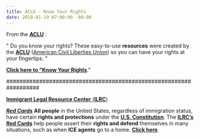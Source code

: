 ```yaml
---
title: ACLU - Know Your Rights
date: 2018-01-19 07:00:00 -08:00
---
```


From the [**ACLU**](https://www.aclu.org/) :

"  Do you know your rights? These easy-to-use **resources** were created by the [**ACLU**](https://www.aclu.org/) ([American Civil Liberties Union](https://www.aclu.org/)) so you can have your rights at your fingertips.  "

**[Click here to "Know Your Rights](https://www.aclu.org/know-your-rights)**." 

##################################################################

[**Immigrant Legal Resource Center** (**ILRC**)](https://www.ilrc.org/who-we-are)

[***Red Cards***](https://www.ilrc.org/red-cards)
**All people** in the United States, regardless of immigration status, have certain **rights and protections** under the [**U.S. Constitution**](https://en.wikipedia.org/wiki/United_States_Constitution). The [**ILRC’s Red Cards**](https://www.ilrc.org/red-cards) help people assert their **rights and defend** themselves in many situations, such as when **ICE agents** go to a home.  [**Click here**](https://www.ilrc.org/red-cards).